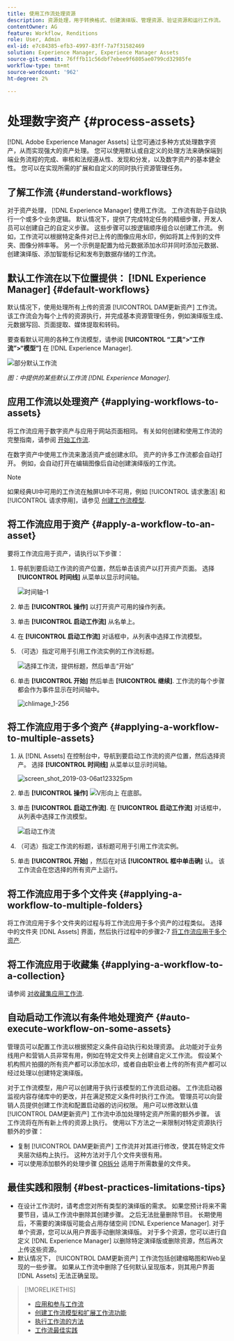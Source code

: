 ```yaml
---
title: 使用工作流处理资源
description: 资源处理，用于转换格式、创建演绎版、管理资源、验证资源和运行工作流。
contentOwner: AG
feature: Workflow, Renditions
role: User, Admin
exl-id: e7c84385-efb3-4997-83ff-7a7f31582469
solution: Experience Manager, Experience Manager Assets
source-git-commit: 76fffb11c56dbf7ebee9f6805ae0799cd32985fe
workflow-type: tm+mt
source-wordcount: '962'
ht-degree: 2%

---
```


# 处理数字资产 {#process-assets}

[!DNL Adobe Experience Manager Assets] 让您可通过多种方式处理数字资产，从而实现强大的资产处理。 您可以使用默认或自定义的处理方法来确保端到端业务流程的完成、审核和法规遵从性、发现和分发，以及数字资产的基本健全性。 您可以在实现所需的扩展和自定义的同时执行资源管理任务。

## 了解工作流 {#understand-workflows}

对于资产处理， [!DNL Experience Manager] 使用工作流。 工作流有助于自动执行一个或多个业务逻辑。 默认情况下，提供了完成特定任务的精细步骤，开发人员可以创建自己的自定义步骤。 这些步骤可以按逻辑顺序组合以创建工作流。 例如，工作流可以根据特定条件对已上传的图像应用水印，例如将其上传到的文件夹、图像分辨率等。 另一个示例是配置为给元数据添加水印并同时添加元数据、创建演绎版、添加智能标记和发布到数据存储的工作流。

## 默认工作流在以下位置提供： [!DNL Experience Manager] {#default-workflows}

默认情况下，使用处理所有上传的资源 [!UICONTROL DAM更新资产] 工作流。 该工作流会为每个上传的资源执行，并完成基本资源管理任务，例如演绎版生成、元数据写回、页面提取、媒体提取和转码。

要查看默认可用的各种工作流模型，请参阅 **[!UICONTROL “工具”>“工作流”>“模型”]** 在 [!DNL Experience Manager].

![部分默认工作流](assets/aem-default-workflows.png)

*图：中提供的某些默认工作流 [!DNL Experience Manager].*

## 应用工作流以处理资产 {#applying-workflows-to-assets}

将工作流应用于数字资产与应用于网站页面相同。 有关如何创建和使用工作流的完整指南，请参阅 [开始工作流](/help/sites-authoring/workflows-participating.md).

在数字资产中使用工作流来激活资产或创建水印。 资产的许多工作流都会自动打开。 例如，会自动打开在编辑图像后自动创建演绎版的工作流。

>[!NOTE]
>
>如果经典UI中可用的工作流在触屏UI中不可用，例如 [!UICONTROL 请求激活] 和 [!UICONTROL 请求停用]，请参见 [创建工作流模型](/help/sites-developing/workflows-models.md#classic2touchui).

## 将工作流应用于资产 {#apply-a-workflow-to-an-asset}

<!-- 
TBD: Add animated GIF for these steps instead of all these screenshots.
-->
要将工作流应用于资产，请执行以下步骤：

1. 导航到要启动工作流的资产位置，然后单击该资产以打开资产页面。 选择 **[!UICONTROL 时间线]** 从菜单以显示时间轴。

   ![时间轴–1](assets/timeline.png)

1. 单击 **[!UICONTROL 操作]** 以打开资产可用的操作列表。

1. 单击 **[!UICONTROL 启动工作流]** 从名单上。

1. 在 **[!UICONTROL 启动工作流]** 对话框中，从列表中选择工作流模型。

1. （可选）指定可用于引用工作流实例的工作流标题。

   ![选择工作流，提供标题，然后单击“开始”](assets/start-workflow.png)

1. 单击 **[!UICONTROL 开始]** 然后单击 **[!UICONTROL 继续]**. 工作流的每个步骤都会作为事件显示在时间轴中。

   ![chlimage_1-256](assets/chlimage_1-52.png)

## 将工作流应用于多个资产 {#applying-a-workflow-to-multiple-assets}

1. 从 [!DNL Assets] 在控制台中，导航到要启动工作流的资产位置，然后选择资产。 选择 **[!UICONTROL 时间线]** 从菜单以显示时间轴。

   ![screen_shot_2019-03-06at123325pm](assets/chlimage_1-136.png)

1. 单击 **[!UICONTROL 操作]** ![V形向上](assets/do-not-localize/chevron-up-icon.png) 在底部。
1. 单击 **[!UICONTROL 启动工作流]**. 在 **[!UICONTROL 启动工作流]** 对话框中，从列表中选择工作流模型。

   ![启动工作流](assets/start-workflow.png)

1. （可选）指定工作流的标题，该标题可用于引用工作流实例。
1. 单击 **[!UICONTROL 开始]** ，然后在对话 **[!UICONTROL 框中单击确]** 认。 该工作流会在您选择的所有资产上运行。

## 将工作流应用于多个文件夹 {#applying-a-workflow-to-multiple-folders}

将工作流应用于多个文件夹的过程与将工作流应用于多个资产的过程类似。 选择中的文件夹 [!DNL Assets] 界面，然后执行过程中的步骤2-7 [将工作流应用于多个资产](/help/assets/assets-workflow.md#applying-a-workflow-to-multiple-assets).

## 将工作流应用于收藏集 {#applying-a-workflow-to-a-collection}

请参阅 [对收藏集应用工作流](/help/assets/manage-collections.md#running-a-workflow-on-a-collection).

## 自动启动工作流以有条件地处理资产 {#auto-execute-workflow-on-some-assets}

管理员可以配置工作流以根据预定义条件自动执行和处理资源。 此功能对于业务线用户和营销人员非常有用，例如在特定文件夹上创建自定义工作流。 假设某个机构照片拍摄的所有资产都可以添加水印，或者自由职业者上传的所有资产都可以经过处理以创建特定演绎版。

对于工作流模型，用户可以创建用于执行该模型的工作流启动器。 工作流启动器监视内容存储库中的更改，并在满足预定义条件时执行工作流。 管理员可以向营销人员提供创建工作流和配置启动器的访问权限。 用户可以修改默认值 [!UICONTROL DAM更新资产] 工作流中添加处理特定资产所需的额外步骤。 该工作流将在所有新上传的资源上执行。 使用以下方法之一来限制对特定资源执行额外的步骤：

* 复制 [!UICONTROL DAM更新资产] 工作流并对其进行修改，使其在特定文件夹层次结构上执行。 这种方法对于几个文件夹很有用。
* 可以使用添加额外的处理步骤 [OR拆分](/help/sites-developing/workflows-step-ref.md#or-split) 适用于所需数量的文件夹。

## 最佳实践和限制 {#best-practices-limitations-tips}

* 在设计工作流时，请考虑您对所有类型的演绎版的需求。 如果您预计将来不需要节目，请从工作流中删除其创建步骤。 之后无法批量删除节目。 长期使用后，不需要的演绎版可能会占用存储空间 [!DNL Experience Manager]. 对于单个资源，您可以从用户界面手动删除演绎版。 对于多个资源，您可以进行自定义 [!DNL Experience Manager] 以删除特定演绎版或删除资源，然后再次上传这些资源。
* 默认情况下， [!UICONTROL DAM更新资产] 工作流包括创建缩略图和Web呈现的一些步骤。 如果从工作流中删除了任何默认呈现版本，则其用户界面 [!DNL Assets] 无法正确呈现。

>[!MORELIKETHIS]
>
>* [应用和参与工作流](/help/sites-authoring/workflows.md)
>* [创建工作流模型和扩展工作流功能](/help/sites-developing/workflows.md)
>* [执行工作流的方法](/help/sites-administering/workflows-starting.md)
>* [工作流最佳实践](/help/sites-developing/workflows-best-practices.md)
